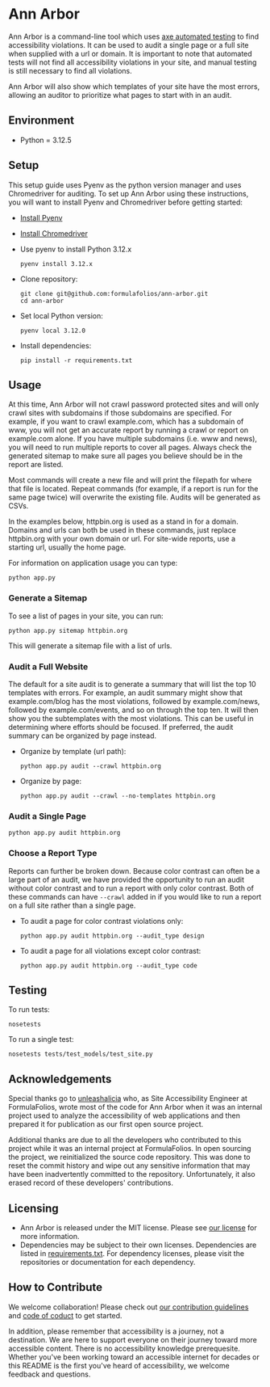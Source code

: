 # Ann Arbor

Ann Arbor is a command-line tool which uses [axe automated testing](https://www.deque.com/axe/) to find accessibility violations.  It can be used to audit a single page or a full site when supplied with a url or domain.  It is important to note that automated tests will not find all accessibility violations in your site, and manual testing is still necessary to find all violations.

Ann Arbor will also show which templates of your site have the most errors, allowing an auditor to prioritize what pages to start with in an audit.


## Environment
- Python = 3.12.5


## Setup
This setup guide uses Pyenv as the python version manager and uses Chromedriver for auditing.  To set up Ann Arbor using these instructions, you will want to install Pyenv and Chromedriver before getting started:

- [Install Pyenv](https://github.com/pyenv/pyenv#installation)
- [Install Chromedriver](https://chromedriver.chromium.org/getting-started)

- Use pyenv to install Python 3.12.x

      pyenv install 3.12.x

- Clone repository:

      git clone git@github.com:formulafolios/ann-arbor.git
      cd ann-arbor

- Set local Python version:

      pyenv local 3.12.0

- Install dependencies:

      pip install -r requirements.txt


## Usage

At this time, Ann Arbor will not crawl password protected sites and will only crawl sites with subdomains if those subdomains are specified.  For example, if you want to crawl example.com, which has a subdomain of www, you will not get an accurate report by running a crawl or report on example.com alone.  If you have multiple subdomains (i.e. www and news), you will need to run multiple reports to cover all pages.  Always check the generated sitemap to make sure all pages you believe should be in the report are listed.

Most commands will create a new file and will print the filepath for where that file is located.  Repeat commands (for example, if a report is run for the same page twice) will overwrite the existing file.  Audits will be generated as CSVs.

In the examples below, httpbin.org is used as a stand in for a domain.  Domains and urls can both be used in these commands, just replace httpbin.org with your own domain or url.  For site-wide reports, use a starting url, usually the home page.

For information on application usage you can type:

    python app.py


### Generate a Sitemap
To see a list of pages in your site, you can run:

    python app.py sitemap httpbin.org

This will generate a sitemap file with a list of urls.


### Audit a Full Website
The default for a site audit is to generate a summary that will list the top 10 templates with errors.  For example, an audit summary might show that example.com/blog has the most violations, followed by example.com/news, followed by example.com/events, and so on through the top ten.  It will then show you the subtemplates with the most violations.  This can be useful in determining where efforts should be focused.  If preferred, the audit summary can be organized by page instead.

- Organize by template (url path):

      python app.py audit --crawl httpbin.org

- Organize by page:

      python app.py audit --crawl --no-templates httpbin.org


### Audit a Single Page

    python app.py audit httpbin.org


### Choose a Report Type

Reports can further be broken down.  Because color contrast can often be a large part of an audit, we have provided the opportunity to run an audit without color contrast and to run a report with only color contrast.  Both of these commands can have `--crawl` added in if you would like to run a report on a full site rather than a single page.

- To audit a page for color contrast violations only:

      python app.py audit httpbin.org --audit_type design

- To audit a page for all violations except color contrast:

      python app.py audit httpbin.org --audit_type code


## Testing
To run tests:

    nosetests

To run a single test:

    nosetests tests/test_models/test_site.py


## Acknowledgements
Special thanks go to [unleashalicia](https://github.com/unleashalicia) who, as Site Accessibility Engineer at FormulaFolios, wrote most of the code for Ann Arbor when it was an internal project used to analyze the accessibility of web applications and then prepared it for publication as our first open source project.

Additional thanks are due to all the developers who contributed to this project while it was an internal project at FormulaFolios. In open sourcing the project, we reinitialized the source code repository. This was done to reset the commit history and wipe out any sensitive information that may have been inadvertently committed to the repository. Unfortunately, it also erased record of these developers' contributions.


## Licensing
- Ann Arbor is released under the MIT license.  Please see [our license](LICENSE.txt) for more information.
- Dependencies may be subject to their own licenses.  Dependencies are listed in [requirements.txt](requirements.txt).  For dependency licenses, please visit the repositories or documentation for each dependency.


## How to Contribute
We welcome collaboration!  Please check out [our contribution guidelines](CONTRIBUTING.md) and [code of coduct](CODE_OF_CONDUCT.md) to get started.

In addition, please remember that accessibility is a journey, not a destination.  We are here to support everyone on their journey toward more accessible content.  There is no accessibility knowledge prerequesite.  Whether you've been working toward an accessible internet for decades or this README is the first you've heard of accessibility, we welcome feedback and questions.

